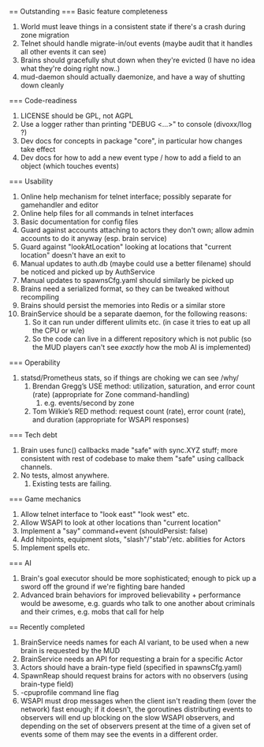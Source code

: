 == Outstanding
=== Basic feature completeness
1. World must leave things in a consistent state if there's a crash during zone migration
1. Telnet should handle migrate-in/out events (maybe audit that it handles all other events it can see)
1. Brains should gracefully shut down when they're evicted (I have no idea what they're doing right now..)
1. mud-daemon should actually daemonize, and have a way of shutting down cleanly

=== Code-readiness
1. LICENSE should be GPL, not AGPL
1. Use a logger rather than printing "DEBUG <...>" to console (divoxx/llog ?)
1. Dev docs for concepts in package "core", in particular how changes take effect
1. Dev docs for how to add a new event type / how to add a field to an object (which touches events)

=== Usability
1. Online help mechanism for telnet interface; possibly separate for gamehandler and editor
1. Online help files for all commands in telnet interfaces
1. Basic documentation for config files
1. Guard against accounts attaching to actors they don't own; allow admin accounts to do it anyway (esp. brain service)
1. Guard against "lookAtLocation" looking at locations that "current location" doesn't have an exit to
1. Manual updates to auth.db (maybe could use a better filename) should be noticed and picked up by AuthService
1. Manual updates to spawnsCfg.yaml should similarly be picked up
1. Brains need a serialized format, so they can be tweaked without recompiling
1. Brains should persist the memories into Redis or a similar store
1. BrainService should be a separate daemon, for the following reasons:
   1. So it can run under different ulimits etc. (in case it tries to eat up all the CPU or w/e)
   1. So the code can live in a different repository which is not public (so the MUD players can't see _exactly_ how the mob AI is implemented)

=== Operability
1. statsd/Prometheus stats, so if things are choking we can see /why/
   1. Brendan Gregg’s USE method: utilization, saturation, and error count (rate)  (appropriate for Zone command-handling)
       1. e.g. events/second by zone
   1. Tom Wilkie’s RED method: request count (rate), error count (rate), and duration (appropriate for WSAPI responses)

=== Tech debt
1. Brain uses func() callbacks made "safe" with sync.XYZ stuff; more consistent with rest of codebase to make them "safe" using callback channels.
1. No tests, almost anywhere.
   1. Existing tests are failing.

=== Game mechanics
1. Allow telnet interface to "look east" "look west" etc.
1. Allow WSAPI to look at other locations than "current location"
1. Implement a "say" command+event (shouldPersist: false)
1. Add hitpoints, equipment slots, "slash"/"stab"/etc. abilities for Actors
1. Implement spells etc.

=== AI
1. Brain's goal executor should be more sophisticated; enough to pick up a sword off the ground if we're fighting bare handed
1. Advanced brain behaviors for improved believability + performance would be awesome, e.g. guards who talk to one another about criminals and their crimes, e.g. mobs that call for help


== Recently completed
1. BrainService needs names for each AI variant, to be used when a new brain is requested by the MUD
1. BrainService needs an API for requesting a brain for a specific Actor
1. Actors should have a brain-type field (specified in spawnsCfg.yaml)
1. SpawnReap should request brains for actors with no observers (using brain-type field)
1. -cpuprofile command line flag
1. WSAPI must drop messages when the client isn't reading them (over the network) fast enough; if it doesn't, the goroutines distributing events to observers will end up blocking on the slow WSAPI observers, and depending on the set of observers present at the time of a given set of events some of them may see the events in a different order.

